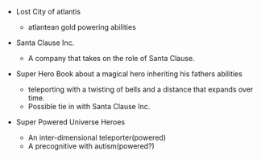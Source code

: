 - Lost City of atlantis
    - atlantean gold powering abilities

- Santa Clause Inc.
    - A company that takes on the role of Santa Clause.
- Super Hero Book about a magical hero inheriting his fathers abilities
    - teleporting with a twisting of bells and a distance that expands over time.
    - Possible tie in with Santa Clause Inc.
- Super Powered Universe Heroes
    - An inter-dimensional teleporter(powered)
    - A precognitive with autism(powered?)
